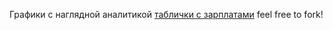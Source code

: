 Графики с наглядной аналитикой [таблички с зарплатами](https://docs.google.com/spreadsheets/d/1_hcoJyWIR2nKpSaw31SlRQ4SeMAhN57y0KI1Q6YlzIw/edit#gid=1811284584)
feel free to fork!